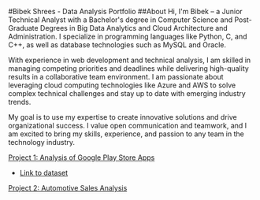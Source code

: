 #Bibek Shrees - Data Analysis Portfolio
##About
Hi, I'm Bibek – a Junior Technical Analyst with a Bachelor's degree in Computer Science and Post-Graduate Degrees in Big Data Analytics and Cloud Architecture and Administration. I specialize in programming languages like Python, C, and C++, as well as database technologies such as MySQL and Oracle.

With experience in web development and technical analysis, I am skilled in managing competing priorities and deadlines while delivering high-quality results in a collaborative team environment. I am passionate about leveraging cloud computing technologies like Azure and AWS to solve complex technical challenges and stay up to date with emerging industry trends.

My goal is to use my expertise to create innovative solutions and drive organizational success. I value open communication and teamwork, and I am excited to bring my skills, experience, and passion to any team in the technology industry.

[Project 1: Analysis of Google Play Store Apps](https://github.com/techwithbibek/Google-Play-Store-Data-Visualization)
- [Link to dataset](https://www.kaggle.com/lava18/google-play-store-apps)

[Project 2: Automotive Sales Analysis](https://github.com/techwithbibek/Automotive-Sales-Analysis)








